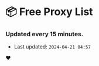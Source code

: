 # :package: Free Proxy List
### Updated every 15 minutes.

- Last updated: `2024-04-21 04:57`

:heart:
